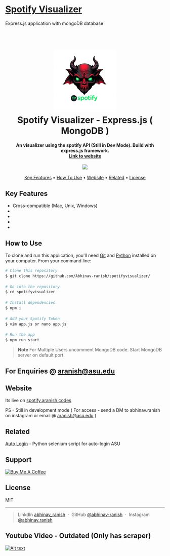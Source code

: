 # <a href = 'https://spotify.aranish.codes'> Spotify Visualizer </a> 
Express.js application with mongoDB database

<h1 align="center">
  <br>
  <img src="https://github.com/Abhinav-ranish/spotifyvisualizer/blob/main/public/logo.png" alt="ASU" width="200">
  <br>
  Spotify Visualizer - Express.js ( MongoDB )
  <br>
</h1>

<h4 align="center">An visualizer using the spotify API (Still in Dev Mode). Build with express.js framework. <br> <a href="https://spotify.aranish.codes" target="_blank">Link to website</a></h4>

<p align="center">
  <a href="https://www.paypal.me/aranish911">
    <img src="https://img.shields.io/badge/$-donate-ff69b4.svg?maxAge=2592000&amp;style=flat">
  </a>
</p>

<p align="center">
  <a href="#key-features">Key Features</a> •
  <a href="#how-to-use">How To Use</a> •
  <a href="#website">Website</a> •
  <a href="#related">Related</a> •
  <a href="#license">License</a>
</p>

## Key Features
* Cross-compatible (Mac, Unix, Windows)
*
*
*
* 

## How to Use
To clone and run this application, you'll need [Git](https://git-scm.com) and [Python](https://www.python.org/) installed on your computer. From your command line:

```bash
# Clone this repository
$ git clone https://github.com/Abhinav-ranish/spotifyvisualizer/

# Go into the repository
$ cd spotifyvisualizer

# Install dependencies
$ npm i

# Add your Spotify Token
$ vim app.js or nano app.js

# Run the app
$ npm run start
```

> **Note**
> For Multiple Users uncomment MongoDB code. Start MongoDB server on default port.



## For Enquiries @ aranish@asu.edu 

## Website

Its live on <a href = 'https://spotify.aranish.codes'> spotify.aranish.codes </a>

PS - Still in development mode ( For access - send a DM to abhinav.ranish on instagram or email @ aranish@asu.edu )


## Related

[Auto Login](https://github.com/Abhinav-ranish/ASU-Autologin) - Python selenium script for auto-login ASU

## Support

<a href="https://paypal.me/aranish911" target="_blank"><img src="https://www.buymeacoffee.com/assets/img/custom_images/purple_img.png" alt="Buy Me A Coffee" style="height: 41px !important;width: 174px !important;box-shadow: 0px 3px 2px 0px rgba(190, 190, 190, 0.5) !important;-webkit-box-shadow: 0px 3px 2px 0px rgba(190, 190, 190, 0.5) !important;" ></a>


## License

MIT

---

> LinkdIn [abhinav_ranish](https://www.linkedin.com/in/abhinavranish/) &nbsp;&middot;&nbsp;
> GitHub [@abhinav-ranish](https://github.com/abhinav-ranish) &nbsp;&middot;&nbsp;
> Instagram [@abhinav.ranish](https://instagram.com/abhinav.ranish)



## Youtube Video - Outdated (Only has scraper)
[![Alt text](https://img.youtube.com/vi/Rb7f3m1Acos/0.jpg)](https://youtu.be/Rb7f3m1Acos)

